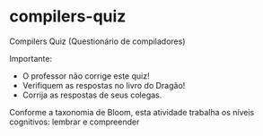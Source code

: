 # compilers-quiz
Compilers Quiz (Questionário de compiladores)

Importante: 
- O professor não corrige este quiz! 
- Verifiquem as respostas no livro do Dragão! 
- Corrija as respostas de seus colegas.

Conforme a taxonomia de Bloom, esta atividade trabalha os níveis cognitivos: lembrar e compreender

